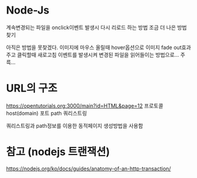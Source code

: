 # Node-Js
계속변경되는 파일을 onclick이벤트 발생시 다시 리로드 하는 방법
조금 더 나은 방법 찾기

아직은 방법을 못찾겠다. 이미지에 마우스 올릴때 hover옵션으로 이미지 fade out효과 주고
클릭할때 새로고침 이벤트를 발생시켜 변경된 파일을 읽어들이는 방법으로... 주륵...


# URL의 구조
https://opentutorials.org:3000/main?id=HTML&page=12
프로토콜   host(domain)    포트 path    쿼리스트링

쿼리스트링과 path정보를 이용한 동적페이지 생성방법을 사용함

# 참고 (nodejs 트랜잭션)
https://nodejs.org/ko/docs/guides/anatomy-of-an-http-transaction/
